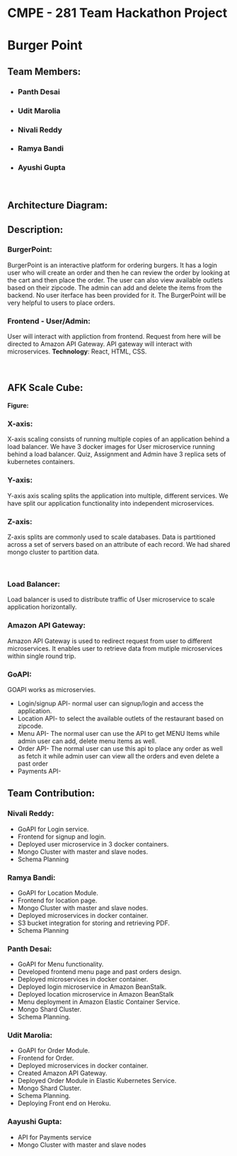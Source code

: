 # CMPE - 281 Team Hackathon Project
# Burger Point
## Team Members:
* ### Panth Desai
* ### Udit Marolia
* ### Nivali Reddy
* ### Ramya Bandi
* ### Ayushi Gupta
<br/>

## Architecture Diagram:

## Description:

### BurgerPoint:  
BurgerPoint is an interactive platform for ordering burgers. It has a login user who will create an order and then he can review the order by looking at the cart and then place the order. The user can also view available outlets based on their zipcode. The admin can add and delete the items from the backend. No user iterface has been provided for it.
The BurgerPoint will be very helpful to users to place orders.


### Frontend - User/Admin:  
User will interact with appliction from frontend. Request from here will be directed to Amazon API Gateway. API gateway will
interact with microservices.
**Technology**: React, HTML, CSS. 

<br/>

## AFK Scale Cube:

#### Figure:

### X-axis:
X-axis scaling consists of running multiple copies of an application behind a load balancer. We have 3 docker images for User
microservice running behind a load balancer. Quiz, Assignment and Admin have 3 replica sets of kubernetes containers.

### Y-axis:
Y-axis axis scaling splits the application into multiple, different services. We have split our application functionality into
independent microservices.

### Z-axis:
Z-axis splits are commonly used to scale databases. Data is partitioned across a set of servers based on an attribute of 
each record. We had shared mongo cluster to partition data.  

<br/>

### Load Balancer:
Load balancer is used to distribute traffic of User microservice to scale application horizontally.

### Amazon API Gateway:
Amazon API Gateway is used to redirect request from user to different microservices. It enables user to retrieve data from mutiple microservices within single round trip.

### GoAPI: 
GOAPI works as microservies. 
  * Login/signup API- normal user can signup/login and access the application.
  * Location API- to select the available outlets of the restaurant based on zipcode.
  * Menu API- The normal user can use the API to get MENU Items while admin user can add, delete menu items as well.
  * Order API- The normal user can use this api to place any order as well as fetch it while admin user can view all the         orders and even delete a past order 
  * Payments API- 

  ## Team Contribution:

### Nivali Reddy:
* GoAPI for Login service.
* Frontend for signup and login.
* Deployed user microservice in 3 docker containers.
* Mongo Cluster with master and slave nodes.
* Schema Planning 
 
### Ramya Bandi:
* GoAPI for Location Module.
* Frontend for location page.
* Mongo Cluster with master and slave nodes.
* Deployed microservices in docker container.
* S3 bucket integration for storing and retrieving PDF.
* Schema Planning

### Panth Desai:
* GoAPI for Menu functionality.
* Developed frontend menu page and past orders design.
* Deployed microservices in docker container.
* Deployed login microservice in Amazon BeanStalk. 
* Deployed location microservice in Amazon BeanStalk
* Menu deployment in Amazon Elastic Container Service.
* Mongo Shard Cluster.
* Schema Planning.

### Udit Marolia:
* GoAPI for Order Module.
* Frontend for Order.
* Deployed microservices in docker container.
* Created Amazon API Gateway.
* Deployed Order Module in Elastic Kubernetes Service.
* Mongo Shard Cluster.
* Schema Planning.
* Deploying Front end on Heroku.

### Aayushi Gupta:
* API for Payments service
* Mongo Cluster with master and slave nodes
